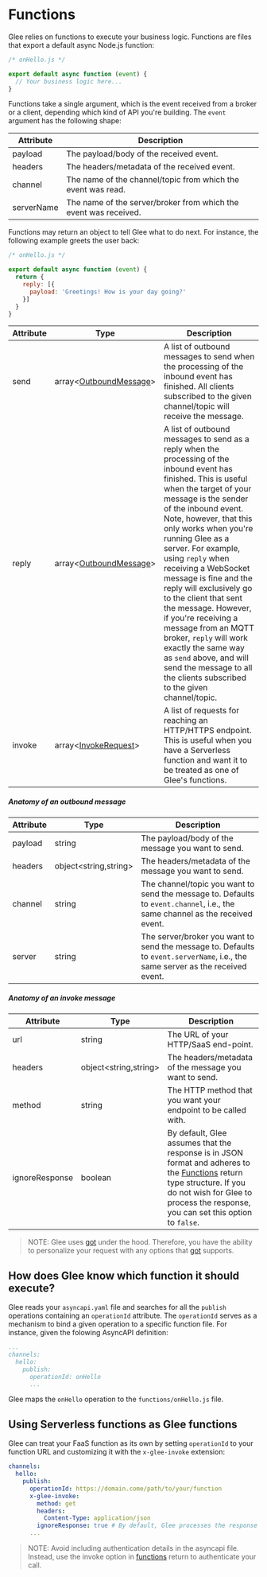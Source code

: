 # Functions

Glee relies on functions to execute your business logic. Functions are files that export a default async Node.js function:

```js
/* onHello.js */

export default async function (event) {
  // Your business logic here...
}
```

Functions take a single argument, which is the event received from a broker or a client, depending which kind of API you're building. The `event` argument has the following shape:

|Attribute|Description|
|----|----|
|payload|The payload/body of the received event.
|headers|The headers/metadata of the received event.
|channel|The name of the channel/topic from which the event was read.
|serverName|The name of the server/broker from which the event was received.

Functions may return an object to tell Glee what to do next. For instance, the following example greets the user back:

```js
/* onHello.js */

export default async function (event) {
  return {
    reply: [{
      payload: 'Greetings! How is your day going?'
    }]
  }
}
```

|Attribute|Type|Description|
|---|---|---|
|send|array&lt;[OutboundMessage](#anatomy-of-an-outbound-message)&gt;|A list of outbound messages to send when the processing of the inbound event has finished. All clients subscribed to the given channel/topic will receive the message.
|reply|array&lt;[OutboundMessage](#anatomy-of-an-outbound-message)&gt;|A list of outbound messages to send as a reply when the processing of the inbound event has finished. This is useful when the target of your message is the sender of the inbound event. Note, however, that this only works when you're running Glee as a server. For example, using `reply` when receiving a WebSocket message is fine and the reply will exclusively go to the client that sent the message. However, if you're receiving a message from an MQTT broker, `reply` will work exactly the same way as `send` above, and will send the message to all the clients subscribed to the given channel/topic.
|invoke|array&lt;[InvokeRequest](#anatomy-of-an-invoke-message)&gt;|A list of requests for reaching an HTTP/HTTPS endpoint. This is useful when you have a Serverless function and want it to be treated as one of Glee's functions.


##### Anatomy of an outbound message

|Attribute|Type|Description|
|---|---|---|
|payload|string|The payload/body of the message you want to send.
|headers|object&lt;string,string&gt;|The headers/metadata of the message you want to send.
|channel|string|The channel/topic you want to send the message to. Defaults to `event.channel`, i.e., the same channel as the received event.
|server|string|The server/broker you want to send the message to. Defaults to `event.serverName`, i.e., the same server as the received event.

##### Anatomy of an invoke message

|Attribute|Type|Description|
|---|---|---|
|url|string|The URL of your HTTP/SaaS end-point.
|headers|object&lt;string,string&gt;|The headers/metadata of the message you want to send.
|method|string|The HTTP method that you want your endpoint to be called with.
|ignoreResponse|boolean|By default, Glee assumes that the response is in JSON format and adheres to the [Functions](#functions) return type structure. If you do not wish for Glee to process the response, you can set this option to `false`.

> NOTE: Glee uses [got](https://github.com/sindresorhus/got) under the hood. Therefore, you have the ability to personalize your request with any options that [got](https://github.com/sindresorhus/got#documentation) supports.

## How does Glee know which function it should execute?

Glee reads your `asyncapi.yaml` file and searches for all the `publish` operations containing an `operationId` attribute. The `operationId` serves as a mechanism to bind a given operation to a specific function file. For instance, given the folowing AsyncAPI definition:

```yaml
...
channels:
  hello:
    publish:
      operationId: onHello
      ...
```

Glee maps the `onHello` operation to the `functions/onHello.js` file.

## Using Serverless functions as Glee functions

Glee can treat your FaaS function as its own by setting `operationId` to your function URL and customizing it with the `x-glee-invoke` extension:

```yaml
channels:
  hello:
    publish:
      operationId: https://domain.come/path/to/your/function
      x-glee-invoke:
        method: get
        headers:
          Content-Type: application/json
        ignoreResponse: true # By default, Glee processes the response and raises an error if it does not conform to the format specified by [functions](#functions) return type.
      ...

```
> NOTE: Avoid including authentication details in the asyncapi file. Instead, use the invoke option in [functions](#functions) return to authenticate your call.